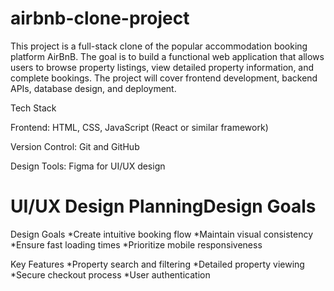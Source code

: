 # airbnb-clone-project
This project is a full-stack clone of the popular accommodation booking platform AirBnB. The goal is to build a functional web application that allows users to browse property listings, view detailed property information, and complete bookings. The project will cover frontend development, backend APIs, database design, and deployment.

Tech Stack

Frontend: HTML, CSS, JavaScript (React or similar framework)

Version Control: Git and GitHub

Design Tools: Figma for UI/UX design

# UI/UX Design PlanningDesign Goals

Design Goals
*Create intuitive booking flow
*Maintain visual consistency
*Ensure fast loading times
*Prioritize mobile responsiveness

Key Features
*Property search and filtering
*Detailed property viewing
*Secure checkout process
*User authentication
